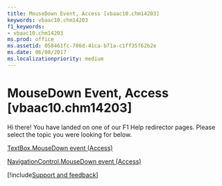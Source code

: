 ```yaml
---
title: MouseDown Event, Access [vbaac10.chm14203]
keywords: vbaac10.chm14203
f1_keywords:
- vbaac10.chm14203
ms.prod: office
ms.assetid: 058461fc-706d-41ca-b71a-c1ff35f62b2e
ms.date: 06/08/2017
ms.localizationpriority: medium
---
```



# MouseDown Event, Access [vbaac10.chm14203]

Hi there! You have landed on one of our F1 Help redirector pages. Please select the topic you were looking for below.

[TextBox.MouseDown event (Access)](https://msdn.microsoft.com/library/ae184752-4c7f-3d79-5b3a-08407225f9d9%28Office.15%29.aspx)

[NavigationControl.MouseDown event (Access)](https://msdn.microsoft.com/library/0406fc90-fa66-b436-6761-c16915e37b5d%28Office.15%29.aspx)

[!include[Support and feedback](~/includes/feedback-boilerplate.md)]